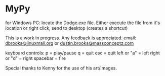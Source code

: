 # MyPy
for Windows PC: locate the Dodge.exe file. Either execute the file from it's location or right click, send to desktop (creates a shortcut)

This is a work in progress. Any feedback is appreciated.
email: dbrooks@linuxmail.org or dustin.brooks@massconceptz.com

keyboard controls:
p = play/pause
q = quit
esc = quit
left or "a" = left
right or "d" = right
spacebar = fire



Special thanks to Kenny for the use of his art/images.
